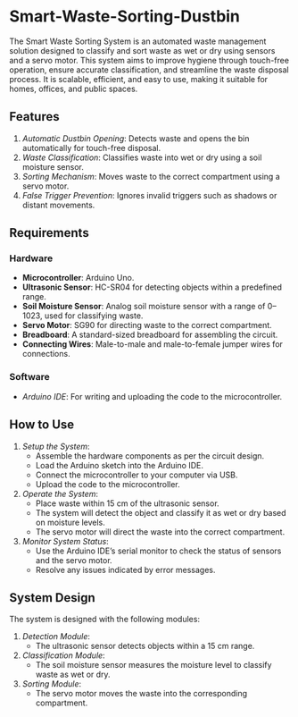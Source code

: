 # Smart-Waste-Sorting-Dustbin
The Smart Waste Sorting System is an automated waste management solution designed to classify and sort waste as wet or dry using sensors and a servo motor. This system aims to improve hygiene through touch-free operation, ensure accurate classification, and streamline the waste disposal process. It is scalable, efficient, and easy to use, making it suitable for homes, offices, and public spaces.

## Features
1. *Automatic Dustbin Opening*: Detects waste and opens the bin automatically for touch-free disposal.
2. *Waste Classification*: Classifies waste into wet or dry using a soil moisture sensor.
3. *Sorting Mechanism*: Moves waste to the correct compartment using a servo motor.
4. *False Trigger Prevention*: Ignores invalid triggers such as shadows or distant movements.


## Requirements

### **Hardware**
- **Microcontroller**: Arduino Uno.
- **Ultrasonic Sensor**: HC-SR04 for detecting objects within a predefined range.
- **Soil Moisture Sensor**: Analog soil moisture sensor with a range of 0–1023, used for classifying waste.
- **Servo Motor**: SG90 for directing waste to the correct compartment.
- **Breadboard**: A standard-sized breadboard for assembling the circuit.
- **Connecting Wires**: Male-to-male and male-to-female jumper wires for connections.

### Software
- *Arduino IDE*: For writing and uploading the code to the microcontroller.

## How to Use
1. *Setup the System*:
   - Assemble the hardware components as per the circuit design.
   - Load the Arduino sketch into the Arduino IDE.
   - Connect the microcontroller to your computer via USB.
   - Upload the code to the microcontroller.
2. *Operate the System*:
   - Place waste within 15 cm of the ultrasonic sensor.
   - The system will detect the object and classify it as wet or dry based on moisture levels.
   - The servo motor will direct the waste into the correct compartment.
3. *Monitor System Status*:
   - Use the Arduino IDE’s serial monitor to check the status of sensors and the servo motor.
   - Resolve any issues indicated by error messages.

## System Design

The system is designed with the following modules:
1. *Detection Module*:
   - The ultrasonic sensor detects objects within a 15 cm range.
2. *Classification Module*:
   - The soil moisture sensor measures the moisture level to classify waste as wet or dry.
3. *Sorting Module*:
   - The servo motor moves the waste into the corresponding compartment.

